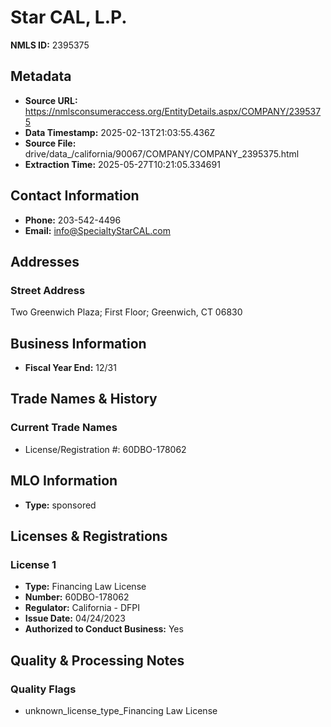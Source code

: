 # Star CAL, L.P.

**NMLS ID:** 2395375

## Metadata
- **Source URL:** https://nmlsconsumeraccess.org/EntityDetails.aspx/COMPANY/2395375
- **Data Timestamp:** 2025-02-13T21:03:55.436Z
- **Source File:** drive/data_/california/90067/COMPANY/COMPANY_2395375.html
- **Extraction Time:** 2025-05-27T10:21:05.334691

## Contact Information
- **Phone:** 203-542-4496
- **Email:** info@SpecialtyStarCAL.com

## Addresses
### Street Address
Two Greenwich Plaza; First Floor; Greenwich, CT 06830

## Business Information
- **Fiscal Year End:** 12/31

## Trade Names & History
### Current Trade Names
- License/Registration #: 60DBO-178062

## MLO Information
- **Type:** sponsored

## Licenses & Registrations

### License 1
- **Type:** Financing Law License
- **Number:** 60DBO-178062
- **Regulator:** California - DFPI
- **Issue Date:** 04/24/2023
- **Authorized to Conduct Business:** Yes

## Quality & Processing Notes
### Quality Flags
- unknown_license_type_Financing Law License
